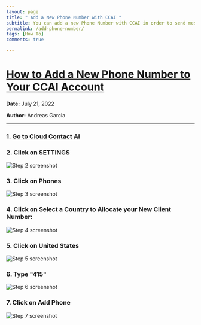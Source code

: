 ```yaml
---
layout: page
title: " Add a New Phone Number with CCAI "
subtitle: You can add a new Phone Number with CCAI in order to send messages from multiple phone numbers
permalink: /add-phone-number/
tags: [How To]
comments: true

---
```

# [How to Add a New Phone Number to Your CCAI Account](https://app.tango.us/app/workflow/7725bdb4-e0ae-41d4-a076-6bbd93c75b51?utm_source=markdown&utm_medium=markdown&utm_campaign=workflow%20export%20links)

__Date:__ July 21, 2022

__Author:__ Andreas Garcia

***

### 1. [Go to Cloud Contact AI](https://app.cloudcontactai.com/inbox)


### 2. Click on SETTINGS
![Step 2 screenshot](https://images.tango.us/public/screenshot_824d688c-c92b-49b7-a18c-71c7aac71799.png?crop=focalpoint&fit=crop&fp-x=0.0709&fp-y=0.6284&fp-z=2.7814&w=1200&mark-w=0.2&mark-pad=0&mark64=aHR0cHM6Ly9pbWFnZXMudGFuZ28udXMvc3RhdGljL21hZGUtd2l0aC10YW5nby13YXRlcm1hcmsucG5n&ar=2234%3A1394)


### 3. Click on Phones
![Step 3 screenshot](https://images.tango.us/public/screenshot_80c1e638-27b1-4ded-bb77-0029843011ad.png?crop=focalpoint&fit=crop&fp-x=0.2592&fp-y=0.4347&fp-z=3.1242&w=1200&mark-w=0.2&mark-pad=0&mark64=aHR0cHM6Ly9pbWFnZXMudGFuZ28udXMvc3RhdGljL21hZGUtd2l0aC10YW5nby13YXRlcm1hcmsucG5n&ar=2234%3A1394)


### 4. Click on Select a Country to Allocate your New Client Number:
![Step 4 screenshot](https://images.tango.us/public/screenshot_97951eae-2e8a-4a91-b584-cda24d36be16.png?crop=focalpoint&fit=crop&fp-x=0.5918&fp-y=0.5007&fp-z=1.3188&w=1200&mark-w=0.2&mark-pad=0&mark64=aHR0cHM6Ly9pbWFnZXMudGFuZ28udXMvc3RhdGljL21hZGUtd2l0aC10YW5nby13YXRlcm1hcmsucG5n&ar=2234%3A1394)


### 5. Click on United States
![Step 5 screenshot](https://images.tango.us/public/screenshot_199b0c2f-2a1a-43c8-87c1-d92764e2afbe.png?crop=focalpoint&fit=crop&fp-x=0.3133&fp-y=0.5664&fp-z=2.5095&w=1200&mark-w=0.2&mark-pad=0&mark64=aHR0cHM6Ly9pbWFnZXMudGFuZ28udXMvc3RhdGljL21hZGUtd2l0aC10YW5nby13YXRlcm1hcmsucG5n&ar=2234%3A1394)


### 6. Type "415"
![Step 6 screenshot](https://images.tango.us/public/image_fb39f5fe-8ed3-4193-9294-f64441aac103.png?crop=focalpoint&fit=crop&fp-x=0.5000&fp-y=0.5000&fp-z=1.0000&w=1200&mark-w=0.2&mark-pad=0&mark64=aHR0cHM6Ly9pbWFnZXMudGFuZ28udXMvc3RhdGljL21hZGUtd2l0aC10YW5nby13YXRlcm1hcmsucG5n&ar=1696%3A408)


### 7. Click on  Add Phone
![Step 7 screenshot](https://images.tango.us/public/screenshot_074e6125-eef0-4d43-bbec-473ccb870558.png?crop=focalpoint&fit=crop&fp-x=0.3082&fp-y=0.8142&fp-z=2.3098&w=1200&mark-w=0.2&mark-pad=0&mark64=aHR0cHM6Ly9pbWFnZXMudGFuZ28udXMvc3RhdGljL21hZGUtd2l0aC10YW5nby13YXRlcm1hcmsucG5n&ar=2234%3A1394)
